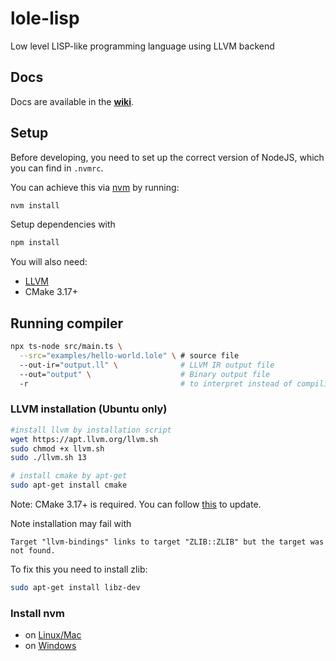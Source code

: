 # lole-lisp
Low level LISP-like programming language using LLVM backend

## Docs

Docs are available in the **[wiki](https://github.com/glebbash/lole-lisp/wiki)**.

## Setup

Before developing, you need to set up the correct version of NodeJS, which you can find in `.nvmrc`.

You can achieve this via [nvm](#install-nvm) by running:

```bash
nvm install
```

Setup dependencies with

```bash
npm install
```

You will also need:
 - [LLVM](#LLVM-installation-(Ubuntu-only))
 - CMake 3.17+

## Running compiler

```bash
npx ts-node src/main.ts \
  --src="examples/hello-world.lole" \ # source file
  --out-ir="output.ll" \              # LLVM IR output file
  --out="output" \                    # Binary output file
  -r                                  # to interpret instead of compiling
```

### LLVM installation (Ubuntu only)

```bash
#install llvm by installation script
wget https://apt.llvm.org/llvm.sh
sudo chmod +x llvm.sh
sudo ./llvm.sh 13

# install cmake by apt-get
sudo apt-get install cmake
```

Note: CMake 3.17+ is required. You can follow [this](https://askubuntu.com/questions/355565/how-do-i-install-the-latest-version-of-cmake-from-the-command-line) to update.

Note installation may fail with
```
Target "llvm-bindings" links to target "ZLIB::ZLIB" but the target was not found.
```
To fix this you need to install zlib:

```bash
sudo apt-get install libz-dev
```

### Install nvm

- on [Linux/Mac](https://github.com/nvm-sh/nvm#install--update-script)
- on [Windows](https://github.com/coreybutler/nvm-windows)
